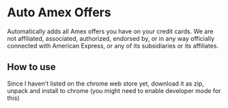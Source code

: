 # Auto Amex Offers

Automatically adds all Amex offers you have on your credit cards. We are not affiliated, associated, authorized, endorsed by, or in any way officially connected with American Express, or any of its subsidiaries or its affiliates.

## How to use

Since I haven't listed on the chrome web store yet, download it as zip, unpack and install to chrome (you might need to enable developer mode for this)